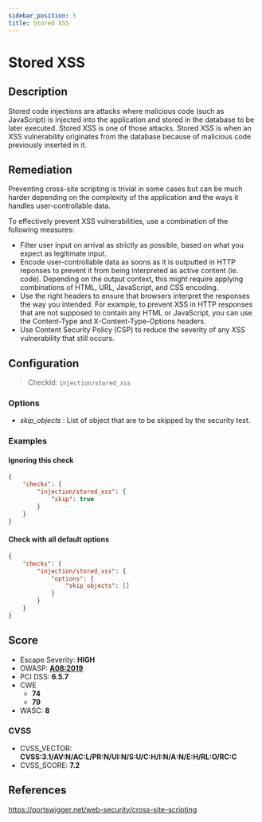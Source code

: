 ```yaml
---
sidebar_position: 5
title: Stored XSS
---
```


# Stored XSS

## Description

Stored code injections are attacks where malicious code (such as JavaScript) is injected into the application and stored in the database to be later executed. Stored XSS is one of those attacks.
Stored XSS is when an XSS vulnerability originates from the database because of malicious code previously inserted in it.

## Remediation

Preventing cross-site scripting is trivial in some cases but can be much harder depending on the complexity of the application and the ways it handles user-controllable data.

To effectively prevent XSS vulnerabilities, use a combination of the following measures:

- Filter user input on arrival as strictly as possible, based on what you expect as legitimate input.
- Encode user-controllable data as soons as it is outputted in HTTP reponses to prevent it from being interpreted as active content (ie. code). Depending on the output context, this might require applying combinations of HTML, URL, JavaScript, and CSS encoding.
- Use the right headers to ensure that browsers interpret the responses the way you intended. For example, to prevent XSS in HTTP responses that are not supposed to contain any HTML or JavaScript, you can use the Content-Type and X-Content-Type-Options headers.
- Use Content Security Policy (CSP) to reduce the severity of any XSS vulnerability that still occurs.


## Configuration

> CheckId: `injection/stored_xss`

### Options

- *skip_objects* : List of object that are to be skipped by the security test.



### Examples


#### Ignoring this check

```json
{
    "checks": {
        "injection/stored_xss": {
            "skip": true
        }
    }
}
```


#### Check with all default options

```json
{
    "checks": {
        "injection/stored_xss": {
            "options": {
                "skip_objects": []
            }
        }
    }
}
```




## Score

- Escape Severity: **<span className="high-severity">HIGH</span>**
- OWASP: **[A08:2019](https://github.com/OWASP/API-Security/blob/master/2019/en/src/0xa8-injection.md)**
- PCI DSS: **6.5.7**
- CWE
  - **74**
  - **79**
- WASC: **8**



### CVSS

- CVSS_VECTOR: **CVSS:3.1/AV:N/AC:L/PR:N/UI:N/S:U/C:H/I:N/A:N/E:H/RL:O/RC:C**
- CVSS_SCORE: **7.2**

## References

https://portswigger.net/web-security/cross-site-scripting
